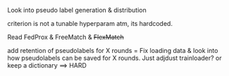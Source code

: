 Look into pseudo label generation & distribution

criterion is not a tunable hyperparam atm, its hardcoded.

Read FedProx & FreeMatch  & ~~FlexMatch~~

add retention of pseudolabels for X rounds  = 
Fix loading data & look into how pseudolabels can be saved for X rounds. Just adjdust trainloader? or keep a dictionary ==> HARD
